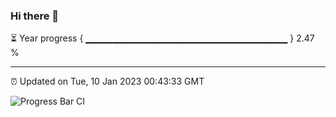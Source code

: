 ### Hi there 👋

⏳ Year progress { ▁▁▁▁▁▁▁▁▁▁▁▁▁▁▁▁▁▁▁▁▁▁▁▁▁▁▁▁▁▁ } 2.47 %

---

⏰ Updated on Tue, 10 Jan 2023 00:43:33 GMT

![Progress Bar CI](https://github.com/Shyam-Makwana/GitHub-Actions-Demo/workflows/Progress%20Bar%20CI/badge.svg)
